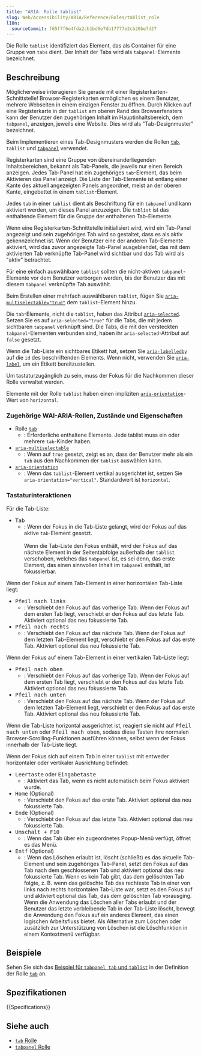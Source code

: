 ```yaml
---
title: "ARIA: Rolle tablist"
slug: Web/Accessibility/ARIA/Reference/Roles/tablist_role
l10n:
  sourceCommit: f65f7f6e4fda2cb1bd0e7db17777e2cb20be7d27
---
```


Die Rolle `tablist` identifiziert das Element, das als Container für eine Gruppe von `tabs` dient. Der Inhalt der Tabs wird als `tabpanel`-Elemente bezeichnet.

## Beschreibung

Möglicherweise interagieren Sie gerade mit einer Registerkarten-Schnittstelle! Browser-Registerkarten ermöglichen es einem Benutzer, mehrere Webseiten in einem einzigen Fenster zu öffnen. Durch Klicken auf eine Registerkarte in der `tablist` am oberen Rand des Browserfensters kann der Benutzer den zugehörigen Inhalt im Hauptinhaltsbereich, dem `tabpanel`, anzeigen, jeweils eine Website. Dies wird als "Tab-Designmuster" bezeichnet.

Beim Implementieren eines Tab-Designmusters werden die Rollen [`tab`](/de/docs/Web/Accessibility/ARIA/Reference/Roles/tab_role), `tablist` und [`tabpanel`](/de/docs/Web/Accessibility/ARIA/Reference/Roles/tabpanel_role) verwendet.

Registerkarten sind eine Gruppe von übereinanderliegenden Inhaltsbereichen, bekannt als Tab-Panels, die jeweils nur einen Bereich anzeigen. Jedes Tab-Panel hat ein zugehöriges `tab`-Element, das beim Aktivieren das Panel anzeigt. Die Liste der Tab-Elemente ist entlang einer Kante des aktuell angezeigten Panels angeordnet, meist an der oberen Kante, eingebettet in einem `tablist`-Element.

Jedes `tab` in einer `tablist` dient als Beschriftung für ein `tabpanel` und kann aktiviert werden, um dieses Panel anzuzeigen. Die `tablist` ist das enthaltende Element für die Gruppe der enthaltenen Tab-Elemente.

Wenn eine Registerkarten-Schnittstelle initialisiert wird, wird ein Tab-Panel angezeigt und sein zugehöriges Tab wird so gestaltet, dass es als aktiv gekennzeichnet ist. Wenn der Benutzer eine der anderen Tab-Elemente aktiviert, wird das zuvor angezeigte Tab-Panel ausgeblendet, das mit dem aktivierten Tab verknüpfte Tab-Panel wird sichtbar und das Tab wird als "aktiv" betrachtet.

Für eine einfach auswählbare `tablist` sollten die nicht-aktiven `tabpanel`-Elemente vor dem Benutzer verborgen werden, bis der Benutzer das mit diesem `tabpanel` verknüpfte Tab auswählt.

Beim Erstellen einer mehrfach auswählbaren `tablist`, fügen Sie [`aria-multiselectable="true"`](/de/docs/Web/Accessibility/ARIA/Reference/Attributes/aria-multiselectable) dem `tablist`-Element hinzu.

Die `tab`-Elemente, nicht die `tablist`, haben das Attribut [`aria-selected`](/de/docs/Web/Accessibility/ARIA/Reference/Attributes/aria-selected). Setzen Sie es auf `aria-selected="true"` für die Tabs, die mit jedem sichtbaren `tabpanel` verknüpft sind. Die Tabs, die mit den versteckten `tabpanel`-Elementen verbunden sind, haben ihr `aria-selected`-Attribut auf `false` gesetzt.

Wenn die Tab-Liste ein sichtbares Etikett hat, setzen Sie [`aria-labelledby`](/de/docs/Web/Accessibility/ARIA/Reference/Attributes/aria-labelledby) auf die `id` des beschriftenden Elements. Wenn nicht, verwenden Sie [`aria-label`](/de/docs/Web/Accessibility/ARIA/Reference/Attributes/aria-label), um ein Etikett bereitzustellen.

Um tastaturzugänglich zu sein, muss der Fokus für die Nachkommen dieser Rolle verwaltet werden.

Elemente mit der Rolle `tablist` haben einen impliziten [`aria-orientation`](/de/docs/Web/Accessibility/ARIA/Reference/Attributes/aria-orientation)-Wert von `horizontal`.

### Zugehörige WAI-ARIA-Rollen, Zustände und Eigenschaften

- Rolle [`tab`](/de/docs/Web/Accessibility/ARIA/Reference/Roles/tab_role)
  - : Erforderliche enthaltene Elemente. Jede tablist muss ein oder mehrere `tab`-Kinder haben.
- [`aria-multiselectable`](/de/docs/Web/Accessibility/ARIA/Reference/Attributes/aria-multiselectable)
  - : Wenn auf `true` gesetzt, zeigt es an, dass der Benutzer mehr als ein `tab` aus den Nachkommen der `tablist` auswählen kann.
- [`aria-orientation`](/de/docs/Web/Accessibility/ARIA/Reference/Attributes/aria-orientation)
  - : Wenn das `tablist`-Element vertikal ausgerichtet ist, setzen Sie `aria-orientation="vertical"`. Standardwert ist `horizontal`.

### Tastaturinteraktionen

Für die Tab-Liste:

- <kbd>Tab</kbd>
  - : Wenn der Fokus in die Tab-Liste gelangt, wird der Fokus auf das aktive `tab`-Element gesetzt. <br/><br/>Wenn die Tab-Liste den Fokus enthält, wird der Fokus auf das nächste Element in der Seitentabfolge außerhalb der `tablist` verschoben, welches das `tabpanel` ist, es sei denn, das erste Element, das einen sinnvollen Inhalt im `tabpanel` enthält, ist fokussierbar.

Wenn der Fokus auf einem Tab-Element in einer horizontalen Tab-Liste liegt:

- <kbd>Pfeil nach links</kbd>
  - : Verschiebt den Fokus auf das vorherige Tab. Wenn der Fokus auf dem ersten Tab liegt, verschiebt er den Fokus auf das letzte Tab. Aktiviert optional das neu fokussierte Tab.
- <kbd>Pfeil nach rechts</kbd>
  - : Verschiebt den Fokus auf das nächste Tab. Wenn der Fokus auf dem letzten Tab-Element liegt, verschiebt er den Fokus auf das erste Tab. Aktiviert optional das neu fokussierte Tab.

Wenn der Fokus auf einem Tab-Element in einer vertikalen Tab-Liste liegt:

- <kbd>Pfeil nach oben</kbd>
  - : Verschiebt den Fokus auf das vorherige Tab. Wenn der Fokus auf dem ersten Tab liegt, verschiebt er den Fokus auf das letzte Tab. Aktiviert optional das neu fokussierte Tab.
- <kbd>Pfeil nach unten</kbd>
  - : Verschiebt den Fokus auf das nächste Tab. Wenn der Fokus auf dem letzten Tab-Element liegt, verschiebt er den Fokus auf das erste Tab. Aktiviert optional das neu fokussierte Tab.

Wenn die Tab-Liste horizontal ausgerichtet ist, reagiert sie nicht auf <kbd>Pfeil nach unten</kbd> oder <kbd>Pfeil nach oben</kbd>, sodass diese Tasten ihre normalen Browser-Scrolling-Funktionen ausführen können, selbst wenn der Fokus innerhalb der Tab-Liste liegt.

Wenn der Fokus sich auf einem Tab in einer `tablist` mit entweder horizontaler oder vertikaler Ausrichtung befindet:

- <kbd>Leertaste</kbd> oder <kbd>Eingabetaste</kbd>
  - : Aktiviert das Tab, wenn es nicht automatisch beim Fokus aktiviert wurde.
- <kbd>Home</kbd> (Optional)
  - : Verschiebt den Fokus auf das erste Tab. Aktiviert optional das neu fokussierte Tab.
- <kbd>Ende</kbd> (Optional)
  - : Verschiebt den Fokus auf das letzte Tab. Aktiviert optional das neu fokussierte Tab.
- <kbd>Umschalt + F10</kbd>
  - : Wenn das Tab über ein zugeordnetes Popup-Menü verfügt, öffnet es das Menü.
- <kbd>Entf</kbd> (Optional)
  - : Wenn das Löschen erlaubt ist, löscht (schließt) es das aktuelle Tab-Element und sein zugehöriges Tab-Panel, setzt den Fokus auf das Tab nach dem geschlossenen Tab und aktiviert optional das neu fokussierte Tab. Wenn es kein Tab gibt, das dem gelöschten Tab folgte, z. B. wenn das gelöschte Tab das rechteste Tab in einer von links nach rechts horizontalen Tab-Liste war, setzt es den Fokus auf und aktiviert optional das Tab, das dem gelöschten Tab vorausging. Wenn die Anwendung das Löschen aller Tabs erlaubt und der Benutzer das letzte verbleibende Tab in der Tab-Liste löscht, bewegt die Anwendung den Fokus auf ein anderes Element, das einen logischen Arbeitsfluss bietet. Als Alternative zum Löschen oder zusätzlich zur Unterstützung von Löschen ist die Löschfunktion in einem Kontextmenü verfügbar.

<!--
### Erforderliche JavaScript-Funktionen

## Barrierefreiheitsbedenken

## Best Practices

### Bevorzugen Sie HTML
-->

## Beispiele

Sehen Sie sich das [Beispiel für `tabpanel`, `tab` und `tablist`](/de/docs/Web/Accessibility/ARIA/Reference/Roles/tab_role#example) in der Definition der Rolle [`tab`](/de/docs/Web/Accessibility/ARIA/Reference/Roles/tab_role) an.

## Spezifikationen

{{Specifications}}

## Siehe auch

- [`tab` Rolle](/de/docs/Web/Accessibility/ARIA/Reference/Roles/tab_role)
- [`tabpanel` Rolle](/de/docs/Web/Accessibility/ARIA/Reference/Roles/tabpanel_role)
